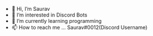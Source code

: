 - 👋 Hi, I’m Saurav
- 👀 I’m interested in Discord Bots
- 🌱 I’m currently learning programming
- 📫 How to reach me ... Saurav#0012(Discord Username)

<!---
I swear Github made for me this README.md file.
--->
